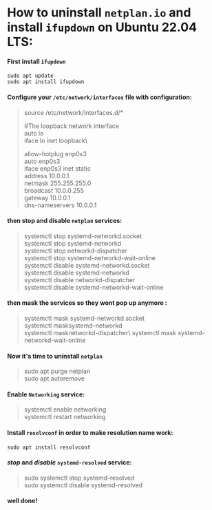 # How to uninstall `netplan.io` and install `ifupdown` on Ubuntu 22.04 LTS:

#### First install `ifupdown` 

`sudo apt update`\
`sudo apt install ifupdown`

#### Configure your `/etc/network/interfaces` file with configuration:

> source /etc/network/interfaces.d/*
>
>#The loopback network interface\
>auto lo\
>iface lo inet loopback\
>
>allow-hotplug enp0s3\
>auto enp0s3\
>iface enp0s3 inet static\
>  address 10.0.0.1\
>  netmask 255.255.255.0\
>  broadcast 10.0.0.255\
>  gateway 10.0.0.1\
>  dns-nameservers 10.0.0.1

#### then **stop** and **disable** `netplan` services:

>  systemctl stop systemd-networkd.socket \
>  systemctl stop systemd-networkd \
>  systemctl stop networkd-dispatcher\
>  systemctl stop systemd-networkd-wait-online\
>  systemctl disable systemd-networkd.socket \
>  systemctl disable systemd-networkd \
>  systemctl disable networkd-dispatcher\
>  systemctl disable systemd-networkd-wait-online

#### then **mask** the services so they wont pop up anymore :
  
>  systemctl mask systemd-networkd.socket \
>  systemctl masksystemd-networkd \
>  systemctl masknetworkd-dispatcher\ 
>  systemctl mask systemd-networkd-wait-online

#### Now it's time to uninstall `netplan`

> sudo apt purge netplan\
> sudo apt autoremove

#### Enable `Networking` service:

> systemctl enable networking\
> systemctl restart networking

#### Install `resolvconf` in order to make resolution name work:

`sudo apt install resolvconf`

#### *stop* and *disable* `systemd-resolved` service:

>sudo systemctl stop systemd-resolved\
>sudo systemctl disable systemd-resolved

#### well done!

